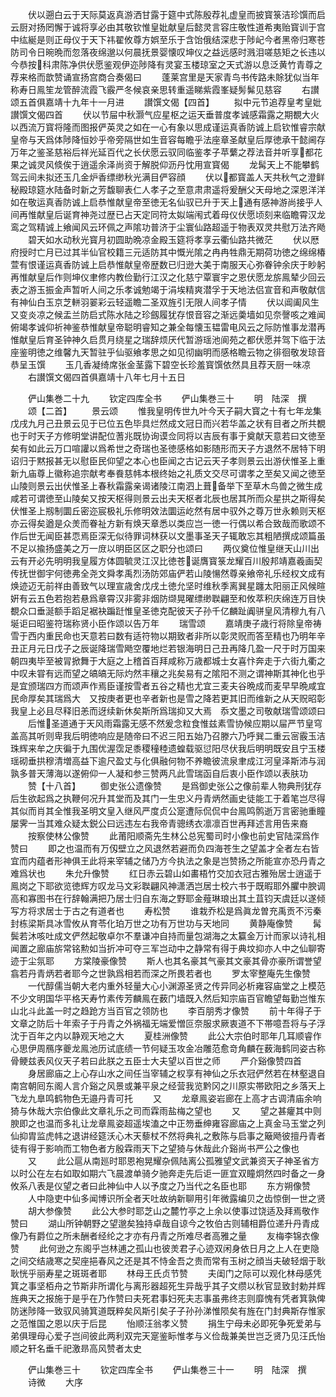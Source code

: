 <!-- { "loadSidebar": true } -->
　　伏以遡白云于天际莫返真游洒甘露于筵中式陈殷荐礼虚皇而披寳箓洁珍馔而启云厨对扬罔懈于诚将享必由其敬钦惟皇妣献皇后懿灵言容庄敬性道希夷贻寳训于宫中纮綖是则正母仪于天下祎翟攸尊方娯至乐于含饴俄结深悲于陟屺今者黑帝归寒苍防司令日晼晩而忽落夜绵邈以何晨抚景婴懐叹坤仪之益远感时溅泪嗟慈矩之长违以今恭按科肃陈净供伏愿鉴观伊迩陟降有灵宴玉楼琼室之天式游以息泛黄竹青尊之荐来格而歆赞诵宣扬宫商合奏偈曰
　　蓬莱宫里是天家青鸟书传路未賖犹似当年称寿日鳯笙龙管醉流霞飞霰严冬候哀亲思转重遥睇紫霞峯疑髣髴见慈容
　　右讃颂五首俱嘉靖十九年十一月进
　　讃馔文偈【四首】
　　拟中元节追荐皇考皇妣讃馔文偈四首
　　伏以节屇中秋灏气应星枢之运天垂普度孝诚感霜露之期覩大火以西流万寳将隆而图报俨英灵之如在一心有象以思成谨运真香防诚上启钦惟睿宗献皇帝与天爲体陟降恒妙乎帝旁隔世如生音容每瞻乎法座章圣献皇后厚徳承干懿阃存万年之鉴圣慈裕后祥光延百代之长伏愿云驭同临鉴孝子苹蘩之荐法音并听享都花果之诚灵风倐俟于逍遥余泽尚资于解脱仰沥丹忱用宣寳偈
　　龙髯天上不能攀鹤驾云间未拟还玉几金炉香缥缈秋光满目俨容顔
　　伏以都寳盖人天共秋气之澄鲜秘殿琼筵水陆备时新之芳馥聊表仁人孝子之至意肃肃遥将爰酬父天母地之深恩洋洋如在敬运真香防诚上启恭惟献皇帝至徳无名仙驭已升于天上通有感神游尚接乎人间再惟献皇后诞育神尧过歴已占天定同符太姒端闱式着母仪伏愿顷刻来临瞻霄汉龙鸾之驾精诚上飨闻风云环佩之声隂功普济于尘寰仙路超遥于物表双灵共慰万法齐飏
　　碧天如水动秋光寳月初圆助晩凉金殿玉筵将孝享云衢仙路共微茫
　　伏以厯府授时亡月已过其半仙官校籍三元适防其中慨光隂之冉冉牲鼎无期荷功徳之绵绵椿萱有恨谨运真香防诚上启恭惟献皇帝歴数已归逊大美于南服天心弥眷钟余庆于眇躬再惟献皇后作则坤仪聿修内教俭勤行江汉之化慈宁覃寰宇之恩伏愿龙旂鳯辇少回云表之游玉振金声暂听人间之乐孝诚勉竭于涓埃精爽潜孚于天地法侣宣音和声敬献信有神仙白玉京芝軿羽翣彩云轻遥瞻二圣双旌引无限人间孝子情
　　伏以阊阖风生又变炎凉之候盂兰防启式陈水陆之珍劔履犹存恨音容之渐远羮墙如见奈謦咳之难闻俯竭孝诚仰祈神鉴恭惟献皇帝聪明睿知之兼全每懐玉韫雷电风云之际防惟事龙潜再惟献皇后育圣钟神久启贯月绕星之瑞辞烦厌代暂游瑶池阆苑之都伏愿并驾下临于法座鉴明徳之维馨九天暂驻乎仙驱飨孝思之如见彻幽明而感格瞻云物之徘徊敬发琼音恭呈玉馔
　　玉几香凝绮席张金茎露下碧空长珍羞寳馔依然具且荐天厨一味凉
　　右讃馔文偈四首俱嘉靖十八年七月十五日

　　俨山集巻二十九
　　钦定四库全书
　　俨山集巻三十
　　明　陆深　撰
　　颂【二首】
　　景云颂
　　惟我皇明传世九叶今天子嗣大寳之十有七年龙集戊戌九月己丑景云见于已位五色毕具烂然成文冠日而兴若华盖之状有目者之所共覩也于时天子方修明堂讲配位蓍兆既协询谟佥同将以吉辰有事于奠献天意若曰文徳至矣有如此云万口喧讙以爲希世之奇瑞也圣徳感格如影随形而天子方退然不居特下明诏归于黙报甚无以慰臣民仰望之本心也臣闻之古记云天子孝则景云出游伏惟圣上重新九庙尊上徽称追宗献考奉飬慈帏本根终始之礼质文交尽可谓孝之至矣又闻之徳至山陵则景云出伏惟圣上春秋霜露亲谒诸陵江南泗上葺备举下至草木鸟兽之微生成咸若可谓徳至山陵矣又按天枢得则景云出夫天枢者北辰也居其所而众星拱之斯得矣伏惟圣上剏制圜丘密迩宸极礼乐修明效法圜运屹然有居中驭外之尊万世永赖则天枢亦云得矣遒是众羙而眷祉方新有焕天章悉以类应岂一徳一行偶以希合致哉而歌颂不作后世无闻臣甚恧焉臣深无似待罪词林获以文墨事圣天子辄敢忘其粗陋撰成颂篇虽不足以揄扬盛美之万一庻以明臣区区之职分也颂曰
　　两仪奠位惟皇继天山川出云有开必先明明我皇履方体圆毓灵江汉比徳苍诞膺寳箓龙耀百川殷邦靖嘉羲画契传抚世御宇何徳弗全尧文舜孝禹烈汤防郊庙俨若山陵愓然尊亲飨帝礼乐经权文成有焕迹迈无前祥由善致气以理宣歳舍戊戌土徳允坚时维秋季离巽星躔太阳丽正风候暄姸有云五色若抱若悬爲章霄汉非雾非烟防缬晃曜缥缈聫翩至和攸萃积庆绵连万目快覩众口垂涎额手蹈足裾袂蹁跹惟皇圣徳克配彼天子孙千亿麟趾阗骈皇风清穆九有八埏讵曰昭鉴符瑞称贤小臣作颂以告万年
　　瑞雪颂
　　嘉靖庚子歳行将除皇帝祷雪于西内重民命也天意若曰数有适符物以期致者非所以彰灵贶而答至精也乃明年辛丑正月元日戊子之辰诞降瑞雪飏空覆地烂若银海明日己丑再降几盈一尺于时万国来朝四夷毕至被冐掀舞于大庭之上稽首百拜咸称万歳都城士女喜忭奔走于六街九衢之中叹未甞有远而望之皜皜无际灼然丰穰之兆矣易有之隂阳不测之谓神斯其神化也乎是宜颁瑞四方而颂声作焉臣谨按雪者五谷之精也尤宜三麦夫谷晩成而麦早早晩咸宜民命厚矣其瑞爲大　又按庚者更也辛者新也是雪之降若更其旧而维新之从天贶昭彰我皇上必且尽释旧恙而迓续新休矣斯所爲瑞抑又大焉　忝文墨之司敬献瑞雪颂颂曰
　　后惟圣道通于天风雨霜露无感不然爰念粒食惟兹素雪协候应期以屇严节皇穹盖高其听则卑我后明徳响应是随帝曰不迟三阳五始乃召滕六乃呼巽二重云宻霰玉洁珠辉来牟之庆徧于九围优渥霑足黍稷穜稑遗蝗载驱愆阳尽伏我后明明既安且宁玉楼瑶砌垂拱穆清増高益下逾尺盈丈与化俱融何物不养瞻彼流泉聿成江河皇泽斯沛与润孰多普天薄海以遂俯仰一人凝和参三赞两凡此雪瑞函自后衷小臣作颂以表肤功
　　赞【十八首】
　　御史张公遗像赞
　　是爲御史张公之像前辈人物典刑犹存后生欲起爲之执鞭何况升其堂而及其门一生忠义丹青炳然画史徒能工于着笔岂尽得其似而肖其全惟我圣明文皇入继风严度贞公寔遭际侃侃中台鳯鸣鹘逝万言密驰重瞳屡霁一当其难众疑太鋭公曰远违左右我帝青骢绣衣凛凛百世再拜述言用告来裔
　　按察使林公像赞
　　此莆阳顺斋先生林公总宪蜀司时小像也前史官陆深爲作赞曰
　　即之也温而有万仭壁立之风退然若避而负四海苍生之望盖才全者左右皆宜而内蕴者形神俱王此将来宰辅之储乃方今执法之象是岂赞扬之所能宣亦恐丹青之难爲状也
　　朱允升像赞
　　红日赤云碧山如畵梧竹交加衣冠古雅殆居士逍遥于鳯岗之下耶欲览徳辉方叹龙马文彩聫翩风神潇洒岂居士校六书于既暇耶外臞中腴调高和寡图书在行辞翰满把乃居士归自东海之野耶金薤琳琅出其土苴钧天虞廷以遂倾写方将求居士于古之有道者也
　　寿松赞
　　谁栽乔松是爲眞龙曽充禹贡不污秦封栋梁斯具冰雪攸从育苓化珀万世之功有万世功与天地同
　　黄静庵像赞
　　髯鬓若沐咳吐成文俨然起敬卓尔不羣谦冲自持而量包湖海之太籯金万计而家以诗礼相闻置之廊庙旂常铭勲如当折冲可夺三军岂动中之静常有得于典坟抑亦人中之仙聊寄迹于尘氛耶
　　方棠陵豪像赞
　　斯人也其名豪其气豪其文豪其骨亦豪所谓誉望翕若丹青炳若者耶今之世孰爲相若而深之所畏若者也
　　罗太宰整庵先生像赞
　　一代醇儒当朝大老内重外轻量大心小渊源圣贤之传异同必析雍容庙堂之上模范不少文明国华平格天寿竹素传芳麟鳯在薮门墙既入然后知宗庙百官瞻望每勤岂惟东山北斗此盖一时之趋跄方当百官之领防也
　　李百朋秀才像赞
　　前十年得子于文章之防后十年索子于丹青之外祸福无端爱憎叵奈服求厥衷道不下帯噫吾将与子浮沈于百年之内以静观天地之大
　　夏桂洲像赞
　　此公大宗伯时耶年几耳顺睿作心思伊周鴈序夔龙鳯池历试底绩一节何疑玉攻金冶雕范愈竒角麟在薮海鹤同姿古称骨鲠兹表风仪天子若曰此朕之五臣士大夫望以百世之师
　　严介谿像赞四首
　　身居廊庙之上心存山水之间任当宰辅之权享有神仙之乐衣冠俨然若在林壑退自南宫朝囘东阁人言介谿之风景或兼平泉之经营我览黔冈之川原实帯欧阳之乡落天上飞龙九臯鸣鹤物色无邉丹青可托
　　又
　　龙章鳯姿岩廊在上高才古调清庙余响猗与休哉大宗伯像此文章礼乐之司而霖雨盐梅之望也
　　又
　　望之甚癯其中则腴即之也温而多礼让龙章鳯姿超遥埃溘之中正笏垂绅雍容廊庙之上真金马玉堂之列仙抑胄监虎帏之退讲经筵沃心木天藜杖不然将典礼之敷陈与启事之簸飏彼擅丹青者徒有得于影响而工物色者方殷霖雨天下之望猗与休哉此介谿尚书严公之像也
　　又
　　此公扈从南廵时耶恩袍晃耀杂佩陆离公孤雅望文武兼资天子神圣省方以时公在左右如取如期六飞晨渡单骑夕驰奔走先后讵一匪宜双瞳炯然四时备之一身攸系八表是仪望之者曰此神仙中人以予度之乃当代之名臣也耶
　　东方朔像赞
　　人中隐吏中仙多闻博识所全者天吐故纳新聊用引年微露编贝之齿惊倒一世之贤
　　胡大参像赞
　　此公大参时耶芝山之麓竹亭之上余以使事过饶适及拜焉敬作赞曰
　　湖山所钟朝野之望邈矣独持卓哉自谅今之牧伯古则辅相爵位递升丹青成像乃有爵位之所未酬者经纶之才亦有丹青之所难尽者高雅之量
　　友梅李锦衣像赞
　　此何逊之东阁乎岂林逋之孤山也彼羙君子心迹双闲身依日月之上人在吏隐之间交结歳寒之契座挹春风之还是其不恃金吾之贵而常有玉树之顔当夫破轻烟于耿耿恍乎丽寿星之斑斑者耶
　　林母王氏贞节赞
　　夫闺门之际可以观化林母感凭箕之事坚栢舟之节斯非所谓化与离形器超死生异哉乎其子文缵以秋官显致封勅并辉旌典天之报施于是乎在乃作赞曰夫死君事妇死夫志事虽弗终志则靡愧有凭者箕孰俾防迷陟降一致驭风骑箕道既粹矣风斯引矣子子孙孙涕惟陨矣有旌在门封典斯存惟家之范惟国之恩以庆于后昆
　　怡顺汪翁孝义赞
　　捐生宁母未必即死争死爱弟与弟俱理母心爱子岂间彼此两利双完天寔鉴眎惟孝与义俭哉兼美世岂乏贤乃见汪氏怡顺之轩名垂千祀激昻高风赞者太史




　　俨山集巻三十
　　钦定四库全书
　　俨山集巻三十一
　　明　陆深　撰
　　诗微
　　大序
